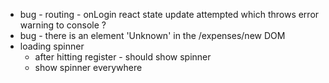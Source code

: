 - bug - routing - onLogin react state update attempted which throws error warning to console ?
- bug - there is an element 'Unknown' in the /expenses/new DOM
- loading spinner
  - after hitting register - should show spinner
  - show spinner everywhere
